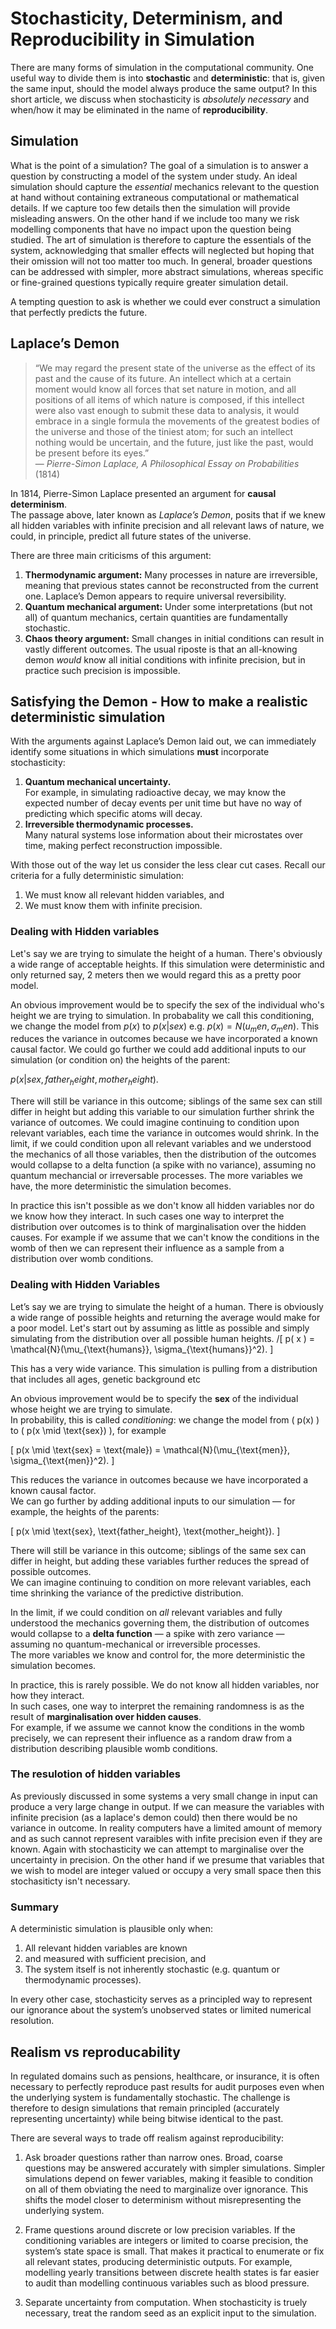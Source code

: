 # Stochasticity, Determinism, and Reproducibility in Simulation

There are many forms of simulation in the computational community.  One useful way to divide them is into **stochastic** and **deterministic**: that is, given the same input, should the model always produce the same output?  In this short article, we discuss when stochasticity is *absolutely necessary* and when/how it may be eliminated in the name of **reproducibility**.

## Simulation
What is the point of a simulation? The goal of a simulation is to answer a question by constructing a model of the system under study. An ideal simulation should capture the *essential* mechanics relevant to the question at hand without containing extraneous computational or mathematical details. If we capture too few details then the simulation will provide misleading answers. On the other hand if we include too many we risk modelling components that have no impact upon the question being studied. The art of simulation is therefore to capture the essentials of the system, acknowledging that smaller effects will neglected but hoping that their omission will not too matter too much. In general, broader questions can be addressed with simpler, more abstract simulations, whereas specific or fine-grained questions typically require greater simulation detail.

A tempting question to ask is whether we could ever construct a simulation that perfectly predicts the future.

## Laplace’s Demon

> “We may regard the present state of the universe as the effect of its past and the cause of its future. An intellect which at a certain moment would know all forces that set nature in motion, and all positions of all items of which nature is composed, if this intellect were also vast enough to submit these data to analysis, it would embrace in a single formula the movements of the greatest bodies of the universe and those of the tiniest atom; for such an intellect nothing would be uncertain, and the future, just like the past, would be present before its eyes.”  
> — *Pierre-Simon Laplace, A Philosophical Essay on Probabilities* (1814)

In 1814, Pierre-Simon Laplace presented an argument for **causal determinism**.  
The passage above, later known as *Laplace’s Demon*, posits that if we knew all hidden variables with infinite precision and all relevant laws of nature, we could, in principle, predict all future states of the universe.

There are three main criticisms of this argument:

1. **Thermodynamic argument:** Many processes in nature are irreversible, meaning that previous states cannot be reconstructed from the current one. Laplace’s Demon appears to require universal reversibility.  
2. **Quantum mechanical argument:** Under some interpretations (but not all) of quantum mechanics, certain quantities are fundamentally stochastic.  
3. **Chaos theory argument:** Small changes in initial conditions can result in vastly different outcomes. The usual riposte is that an all-knowing demon *would* know all initial conditions with infinite precision, but in practice such precision is impossible.

## Satisfying the Demon - How to make a realistic deterministic simulation
With the arguments against Laplace’s Demon laid out, we can immediately identify some situations in which simulations **must** incorporate stochasticity:

1. **Quantum mechanical uncertainty.**  
   For example, in simulating radioactive decay, we may know the expected number of decay events per unit time but have no way of predicting which specific atoms will decay.  
2. **Irreversible thermodynamic processes.**  
   Many natural systems lose information about their microstates over time, making perfect reconstruction impossible.


With those out of the way let us consider the less clear cut cases. Recall our criteria for a fully deterministic simulation:

1. We must know all relevant hidden variables, and  
2. We must know them with infinite precision.

### Dealing with Hidden variables
Let's say we are trying to simulate the height of a human. There's obviously a wide range of acceptable heights. If this simulation were deterministic and only returned say, 2 meters then we would regard this as a pretty poor model. 

An obvious improvement would be to specify the sex of the individual who's height we are trying to simulation. In probabality we call this conditioning, we change the model from $p(x)$ to $p(x|sex)$ e.g. $p(x) = N(u_men,\sigma_men)$. This reduces the variance in outcomes because we have incorporated a known causal factor.  We could go further we could add additional inputs to our simulation (or condition on) the heights of the parent:

 $p(x|sex,father_height, mother_height)$.

There will still be variance in this outcome; siblings of the same sex can still differ in height but adding this variable to our simulation further shrink the variance of outcomes. We could imagine continuing to condition upon relevant variables, each time the variance in outcomes would shrink. In the limit, if we could condition upon all relevant variables and we understood the mechanics of all those variables, then the distribution of the outcomes would collapse to a delta function (a spike with no variance), assuming no quantum mechancial or irreversable processes. The more variables we have, the more deterministic the simulation becomes.

In practice this isn't possible as we don't know all hidden variables nor do we know how they interact. In such cases one way to interpret the distribution over outcomes is to think of marginalisation over the hidden causes. For example if we assume that we can't know the conditions in the womb of then we can represent their influence as a sample from a distribution over womb conditions.

### Dealing with Hidden Variables

Let’s say we are trying to simulate the height of a human. There is obviously a wide range of possible heights and returning the average would make for a poor model. Let's start out by assuming as little as possible and simply simulating from the distribution over all possible human heights.
/[
p( x ) = \mathcal{N}(\mu_{\text{humans}}, \sigma_{\text{humans}}^2).
\]

This has a very wide variance. This simulation is pulling from a distribution that includes all ages, genetic background etc

An obvious improvement would be to specify the **sex** of the individual whose height we are trying to simulate.  
In probability, this is called *conditioning*: we change the model from \( p(x) \) to \( p(x \mid \text{sex}) \), for example

\[
p(x \mid \text{sex} = \text{male}) = \mathcal{N}(\mu_{\text{men}}, \sigma_{\text{men}}^2).
\]

This reduces the variance in outcomes because we have incorporated a known causal factor.  
We can go further by adding additional inputs to our simulation — for example, the heights of the parents:

\[
p(x \mid \text{sex}, \text{father\_height}, \text{mother\_height}).
\]

There will still be variance in this outcome; siblings of the same sex can differ in height, but adding these variables further reduces the spread of possible outcomes.  
We can imagine continuing to condition on more relevant variables, each time shrinking the variance of the predictive distribution.  

In the limit, if we could condition on *all* relevant variables and fully understood the mechanics governing them, the distribution of outcomes would collapse to a **delta function** — a spike with zero variance — assuming no quantum-mechanical or irreversible processes.  
The more variables we know and control for, the more deterministic the simulation becomes.

In practice, this is rarely possible. We do not know all hidden variables, nor how they interact.  
In such cases, one way to interpret the remaining randomness is as the result of **marginalisation over hidden causes**.  
For example, if we assume we cannot know the conditions in the womb precisely, we can represent their influence as a random draw from a distribution describing plausible womb conditions.



### The resulotion of hidden variables
As previously discussed in some systems a very small change in input can produce a very large change in output. If we can measure the variables with infinite precision (as a laplace's demon could) then there would be no variance in outcome. In reality computers have a limited amount of memory and as such cannot represent varaibles with infite precision even if they are known. Again with stochasticity we can attempt to marginalise over the uncertainty in precision. On the other hand if we presume that variables that we wish to model are integer valued or occupy a very small space then this stochasiticty isn't necessary.

### Summary
A deterministic simulation is plausible only when:

1. All relevant hidden variables are known  
2. and measured with sufficient precision, and
3. The system itself is not inherently stochastic (e.g. quantum or thermodynamic processes).

In every other case, stochasticity serves as a principled way to represent our ignorance about the system’s unobserved states or limited numerical resolution.

## Realism vs reproducability

In regulated domains such as pensions, healthcare, or insurance, it is often necessary to perfectly reproduce past results for audit purposes even when the underlying system is fundamentally stochastic. The challenge is therefore to design simulations that remain principled (accurately representing uncertainty) while being bitwise identical to the past.

There are several ways to trade off realism against reproducibility:

1. Ask broader questions rather than narrow ones.
Broad, coarse questions may be answered accurately with simpler simulations. Simpler simulations depend on fewer variables, making it feasible to condition on all of them obviating the need to marginalize over ignorance. This shifts the model closer to determinism without misrepresenting the underlying system.

2. Frame questions around discrete or low precision variables.
If the conditioning variables are integers or limited to coarse precision, the system’s state space is small. That makes it practical to enumerate or fix all relevant states, producing deterministic outputs. For example, modelling yearly transitions between discrete health states is far easier to audit than modelling continuous variables such as blood pressure.

3. Separate uncertainty from computation.
When stochasticity is truely necessary, treat the random seed as an explicit input to the simulation. 


